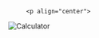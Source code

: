  

         <p align="center">
  <img src="JAVA/HesapMakinesi/Calculator.png" title="Calculator">
         </p>
      

